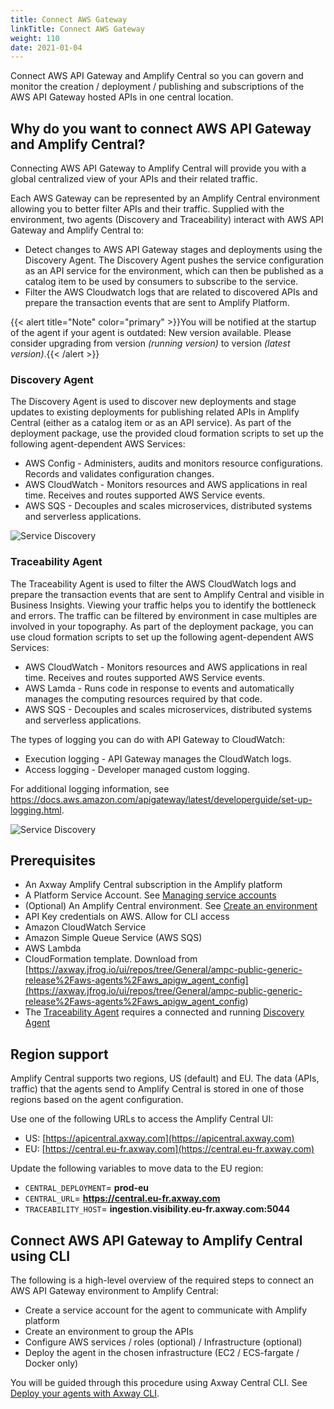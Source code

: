 ```yaml
---
title: Connect AWS Gateway
linkTitle: Connect AWS Gateway
weight: 110
date: 2021-01-04
---
```

Connect AWS API Gateway and Amplify Central so you can govern and monitor the creation / deployment / publishing and subscriptions of the AWS API Gateway hosted APIs in one central location.

## Why do you want to connect AWS API Gateway and Amplify Central?

Connecting AWS API Gateway to Amplify Central will provide you with a global centralized view of your APIs and their related traffic.

Each AWS Gateway can be represented by an Amplify Central environment allowing you to better filter APIs and their traffic. Supplied with the environment, two agents (Discovery and Traceability) interact with AWS API Gateway and Amplify Central to:

* Detect changes to AWS API Gateway stages and deployments using the Discovery Agent. The Discovery Agent pushes the service configuration as an API service for the environment, which can then be published as a catalog item to be used by consumers to subscribe to the service.
* Filter the AWS Cloudwatch logs that are related to discovered APIs and prepare the transaction events that are sent to Amplify Platform.

{{< alert title="Note" color="primary" >}}You will be notified at the startup of the agent if your agent is outdated: New version available. Please consider upgrading from version *(running version)* to version *(latest version)*.{{< /alert >}}

### Discovery Agent

The Discovery Agent is used to discover new deployments and stage updates to existing deployments for publishing related APIs in Amplify Central (either as a catalog item or as an API service). As part of the deployment package, use the provided cloud formation scripts to set up the following agent-dependent AWS Services:

* AWS Config - Administers, audits and monitors resource configurations. Records and validates configuration changes.
* AWS CloudWatch - Monitors resources and AWS applications in real time. Receives and routes supported AWS Service events.
* AWS SQS - Decouples and scales microservices, distributed systems and serverless applications.

![Service Discovery](/Images/central/connect-aws-gateway/aws-discovery-agent_v2.png)

### Traceability Agent

The Traceability Agent is used to filter the AWS CloudWatch logs and prepare the transaction events that are sent to Amplify Central and visible in Business Insights. Viewing your traffic helps you to identify the bottleneck and errors. The traffic can be filtered by environment in case multiples are involved in your topography. As part of the deployment package, you can use cloud formation scripts to set up the following agent-dependent AWS Services:

* AWS CloudWatch - Monitors resources and AWS applications in real time. Receives and routes supported AWS Service events.
* AWS Lamda - Runs code in response to events and automatically manages the computing resources required by that code.
* AWS SQS - Decouples and scales microservices, distributed systems and serverless applications.

The types of logging you can do with API Gateway to CloudWatch:

* Execution logging - API Gateway manages the CloudWatch logs.
* Access logging - Developer managed custom logging.

For additional logging information, see <https://docs.aws.amazon.com/apigateway/latest/developerguide/set-up-logging.html>.

![Service Discovery](/Images/central/connect-aws-gateway/aws-traceability-agent_v2.png)

## Prerequisites

* An Axway Amplify Central subscription in the Amplify platform
* A Platform Service Account. See [Managing service accounts](https://docs.axway.com/bundle/platform-management/page/docs/management_guide/organizations/managing_organizations/index.html#managing-service-accounts)
* (Optional) An Amplify Central environment. See [Create an environment](/docs/integrate_with_central/cli_central/cli_environments/)
* API Key credentials on AWS. Allow for CLI access
* Amazon CloudWatch Service
* Amazon Simple Queue Service (AWS SQS)
* AWS Lambda
* CloudFormation template. Download from [https://axway.jfrog.io/ui/repos/tree/General/ampc-public-generic-release%2Faws-agents%2Faws_apigw_agent_config](<https://axway.jfrog.io/ui/repos/tree/General/ampc-public-generic-release%2Faws-agents%2Faws_apigw_agent_config>)
* The [Traceability Agent](#traceability-agent) requires a connected and running [Discovery Agent](#discovery-agent)

## Region support

Amplify Central supports two regions, US (default) and EU. The data (APIs, traffic) that the agents send to Amplify Central is stored in one of those regions based on the agent configuration.

Use one of the following URLs to access the Amplify Central UI:

* US: [https://apicentral.axway.com](https://apicentral.axway.com)
* EU: [https://central.eu-fr.axway.com](https://central.eu-fr.axway.com)

Update the following variables to move data to the EU region:

* `CENTRAL_DEPLOYMENT`= **prod-eu**
* `CENTRAL_URL`= **<https://central.eu-fr.axway.com>**
* `TRACEABILITY_HOST`= **ingestion.visibility.eu-fr.axway.com:5044**

## Connect AWS API Gateway to Amplify Central using CLI

The following is a high-level overview of the required steps to connect an AWS API Gateway environment to Amplify Central:

* Create a service account for the agent to communicate with Amplify platform
* Create an environment to group the APIs
* Configure AWS services / roles (optional) / Infrastructure (optional)
* Deploy the agent in the chosen infrastructure (EC2 / ECS-fargate / Docker only)

You will be guided through this procedure using Axway Central CLI. See [Deploy your agents with Axway CLI](/docs/connect_manage_environ/connect_aws_gateway/deploy-your-agents-with-amplify-cli).
